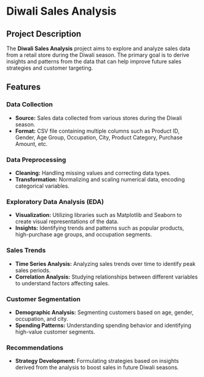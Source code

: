 # Diwali Sales Analysis

## Project Description

The **Diwali Sales Analysis** project aims to explore and analyze sales data from a retail store during the Diwali season. The primary goal is to derive insights and patterns from the data that can help improve future sales strategies and customer targeting.

## Features

### Data Collection
- **Source:** Sales data collected from various stores during the Diwali season.
- **Format:** CSV file containing multiple columns such as Product ID, Gender, Age Group, Occupation, City, Product Category, Purchase Amount, etc.

### Data Preprocessing
- **Cleaning:** Handling missing values and correcting data types.
- **Transformation:** Normalizing and scaling numerical data, encoding categorical variables.

### Exploratory Data Analysis (EDA)
- **Visualization:** Utilizing libraries such as Matplotlib and Seaborn to create visual representations of the data.
- **Insights:** Identifying trends and patterns such as popular products, high-purchase age groups, and occupation segments.

### Sales Trends
- **Time Series Analysis:** Analyzing sales trends over time to identify peak sales periods.
- **Correlation Analysis:** Studying relationships between different variables to understand factors affecting sales.

### Customer Segmentation
- **Demographic Analysis:** Segmenting customers based on age, gender, occupation, and city.
- **Spending Patterns:** Understanding spending behavior and identifying high-value customer segments.

### Recommendations
- **Strategy Development:** Formulating strategies based on insights derived from the analysis to boost sales in future Diwali seasons.
